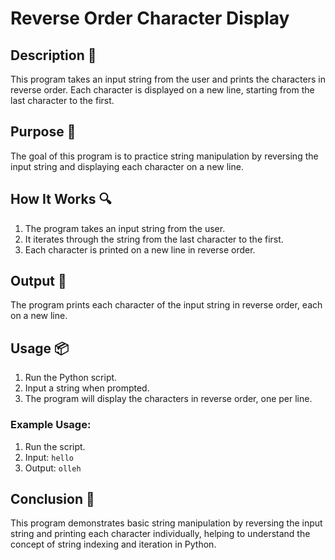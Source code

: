 # Reverse Order Character Display

## Description 📝

This program takes an input string from the user and prints the characters in reverse order. Each character is displayed on a new line, starting from the last character to the first.

## Purpose 🎯

The goal of this program is to practice string manipulation by reversing the input string and displaying each character on a new line.

## How It Works 🔍

1. The program takes an input string from the user.
2. It iterates through the string from the last character to the first.
3. Each character is printed on a new line in reverse order.

## Output 📜

The program prints each character of the input string in reverse order, each on a new line.

## Usage 📦

1. Run the Python script.
2. Input a string when prompted.
3. The program will display the characters in reverse order, one per line.

### Example Usage:

1. Run the script.
2. Input: `hello`
3. Output: `olleh`

## Conclusion 🚀

This program demonstrates basic string manipulation by reversing the input string and printing each character individually, helping to understand the concept of string indexing and iteration in Python.
